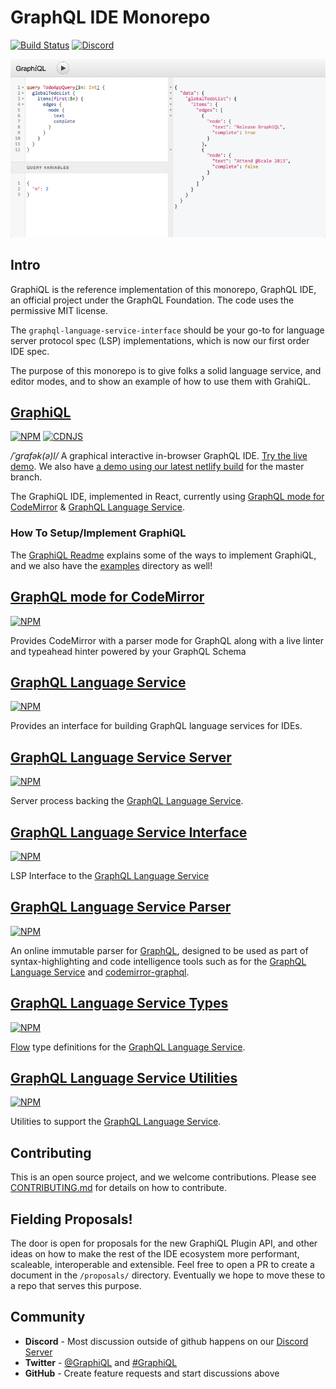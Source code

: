 # GraphQL IDE Monorepo


[![Build Status](https://travis-ci.org/graphql/graphiql.svg?branch=master)](https://travis-ci.org/graphql/graphiql)
[![Discord](https://img.shields.io/discord/586999333447270440.svg)](https://discord.gg/RfY2dvr)

[![](packages/graphiql/resources/graphiql.png)](https://graphiql-test.netlify.com/)

## Intro

GraphiQL is the reference implementation of this monorepo, GraphQL IDE, an official project under the GraphQL Foundation. The code uses the permissive MIT license.

The `graphql-language-service-interface` should be your go-to for language server protocol spec (LSP) implementations, which is now our first order IDE spec.

The purpose of this monorepo is to give folks a solid language service, and editor modes, and to show an example of how to use them with GrahiQL.


## [GraphiQL](packages/graphiql#readme)
[![NPM](https://img.shields.io/npm/v/graphiql.svg)](https://npmjs.com/graphiql)
[![CDNJS](https://img.shields.io/cdnjs/v/graphiql.svg)](https://cdnjs.com/libraries/graphiql)

_/ˈɡrafək(ə)l/_ A graphical interactive in-browser GraphQL IDE. [Try the live demo](http://graphql.org/swapi-graphql). We also have [a demo using our latest netlify build](http://graphiql-test.netlify.com) for the master branch.

The GraphiQL IDE, implemented in React, currently using [GraphQL mode for CodeMirror](packages/codemirror-graphql#readme) & [GraphQL Language Service](packages/graphql-language-service#readme).

### How To Setup/Implement GraphiQL
The [GraphiQL Readme](packages/graphiql#readme) explains some of the ways to implement GraphiQL, and we also have the [examples](packages/examples) directory as well!

## [GraphQL mode for CodeMirror](packages/codemirror-graphql#readme)
[![NPM](https://img.shields.io/npm/v/codemirror-graphql.svg)](https://npmjs.com/codemirror-graphql)

Provides CodeMirror with a parser mode for GraphQL along with a live linter and typeahead hinter powered by your GraphQL Schema


## [GraphQL Language Service](packages/graphql-language-service#readme)
[![NPM](https://img.shields.io/npm/v/graphql-language-service.svg)](https://npmjs.com/graphql-language-service)

Provides an interface for building GraphQL language services for IDEs.


##  [GraphQL Language Service Server](packages/graphql-language-service-server#readme)
[![NPM](https://img.shields.io/npm/v/graphql-language-service.svg)](https://npmjs.com/graphql-language-service)

Server process backing the [GraphQL Language Service](packages/graphql-language-service#readme).


## [GraphQL Language Service Interface](packages/graphql-language-service-interface#readme)
[![NPM](https://img.shields.io/npm/v/graphql-language-service-interface.svg)](https://npmjs.com/graphql-language-service-interface)

LSP Interface to the [GraphQL Language Service](packages/graphql-language-service#readme)


## [GraphQL Language Service Parser](packages/graphql-language-service-parser#readme)
[![NPM](https://img.shields.io/npm/v/graphql-language-service-parser.svg)](https://npmjs.com/graphql-language-service-parser)

An online immutable parser for [GraphQL](http://graphql.org/), designed to be used as part of syntax-highlighting and code intelligence tools such as for the [GraphQL Language Service](packages/graphql-language-service#readme) and [codemirror-graphql](packages/codemirror-graphql#readme).


## [GraphQL Language Service Types](packages/graphql-language-service-types#readme)
[![NPM](https://img.shields.io/npm/v/graphql-language-service-types.svg)](https://npmjs.com/graphql-language-service-types)

[Flow](https://flowtype.org/) type definitions for the [GraphQL Language Service](packages/graphql-language-service#readme).


## [GraphQL Language Service Utilities](packages/graphql-language-service-utils#readme)
[![NPM](https://img.shields.io/npm/v/graphql-language-service-utils.svg)](https://npmjs.com/graphql-language-service-utils)

Utilities to support the [GraphQL Language Service](packages/graphql-language-service#readme).


## Contributing

This is an open source project, and we welcome contributions. Please see
[CONTRIBUTING.md](CONTRIBUTING.md) for details on how to contribute.


## Fielding Proposals!

The door is open for proposals for the new GraphiQL Plugin API, and other ideas on how to make the rest of the IDE ecosystem more performant, scaleable, interoperable and extensible.
Feel free to open a PR to create a document in the `/proposals/` directory. 
Eventually we hope to move these to a repo that serves this purpose.


## Community

- __Discord__ - Most discussion outside of github happens on our [Discord Server](https://discord.gg/eNuu9Cb)
- __Twitter__ - [@GraphiQL](https://twitter.com/@GraphiQL) and [#GraphiQL](https://twitter.com/hashtag/GraphiQL)
- __GitHub__ - Create feature requests and start discussions above
